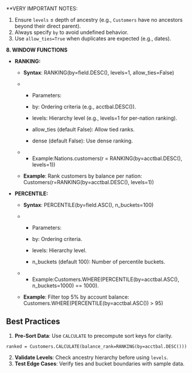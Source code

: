 **VERY IMPORTANT NOTES:

1. Ensure `levels` ≤ depth of ancestry (e.g., `Customers` have no ancestors beyond their direct parent).  
2. Always specify `by` to avoid undefined behavior.  
3. Use `allow_ties=True` when duplicates are expected (e.g., dates).  

**8. WINDOW FUNCTIONS**  

- **RANKING:**  
  - **Syntax**: RANKING(by=field.DESC(), levels=1, allow_ties=False)  
  - *   Parameters:
    
    *   by: Ordering criteria (e.g., acctbal.DESC()).
        
    *   levels: Hierarchy level (e.g., levels=1 for per-nation ranking).
        
    *   allow\_ties (default False): Allow tied ranks.
        
    *   dense (default False): Use dense ranking.
        
  - *   Example:Nations.customers(r = RANKING(by=acctbal.DESC(), levels=1))

  - **Example**: Rank customers by balance per nation:  
    Customers(r=RANKING(by=acctbal.DESC(), levels=1))  

- **PERCENTILE:**  

  - **Syntax**: PERCENTILE(by=field.ASC(), n_buckets=100)  
  - *   Parameters:
    
    *   by: Ordering criteria.
        
    *   levels: Hierarchy level.
        
    *   n\_buckets (default 100): Number of percentile buckets.
        
  - *   Example:Customers.WHERE(PERCENTILE(by=acctbal.ASC(), n\_buckets=1000) == 1000).
  
  - **Example**: Filter top 5% by account balance:  
    Customers.WHERE(PERCENTILE(by=acctbal.ASC()) > 95)

 ## **Best Practices**  
 1. **Pre-Sort Data**: Use `CALCULATE` to precompute sort keys for clarity.  
   ```  
   ranked = Customers.CALCULATE(balance_rank=RANKING(by=acctbal.DESC()))  
   ```  
 2. **Validate Levels**: Check ancestry hierarchy before using `levels`.  
 3. **Test Edge Cases**: Verify ties and bucket boundaries with sample data.